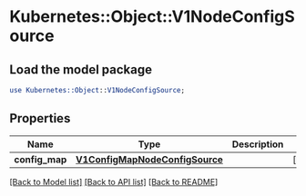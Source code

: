 # Kubernetes::Object::V1NodeConfigSource

## Load the model package
```perl
use Kubernetes::Object::V1NodeConfigSource;
```

## Properties
Name | Type | Description | Notes
------------ | ------------- | ------------- | -------------
**config_map** | [**V1ConfigMapNodeConfigSource**](V1ConfigMapNodeConfigSource.md) |  | [optional] 

[[Back to Model list]](../README.md#documentation-for-models) [[Back to API list]](../README.md#documentation-for-api-endpoints) [[Back to README]](../README.md)


